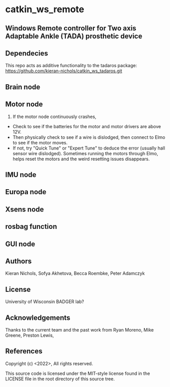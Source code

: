 # catkin_ws_remote

## Windows Remote controller for Two axis Adaptable Ankle (TADA) prosthetic device

## Dependecies
This repo acts as additive functionality to the tadaros package:
https://github.com/kieran-nichols/catkin_ws_tadaros.git

## Brain node

## Motor node
1) If the motor node continuously crashes, 
* Check to see if the batteries for the motor and motor drivers are above 12V. 
* Then physically check to see if a wire is dislodged, then connect to Elmo to see if the motor moves. 
* If not, try "Quick Tune" or "Expert Tune" to deduce the error (usually hall sensor wire dislodged). Sometimes running the motors through Elmo, helps reset the motors and the weird resetting issues disappears.

## IMU node

## Europa node

## Xsens node

## rosbag function

## GUI node

## Authors
Kieran Nichols, Sofya Akhetova, Becca Roembke, Peter Adamczyk

## License
University of Wisconsin BADGER lab? 

## Acknowledgements
Thanks to the current team and the past work from Ryan Moreno, Mike Greene, Preston Lewis,

## References

Copyright (c) <2022>, <Kieran Nichols>
All rights reserved.

This source code is licensed under the MIT-style license found in the
LICENSE file in the root directory of this source tree.
